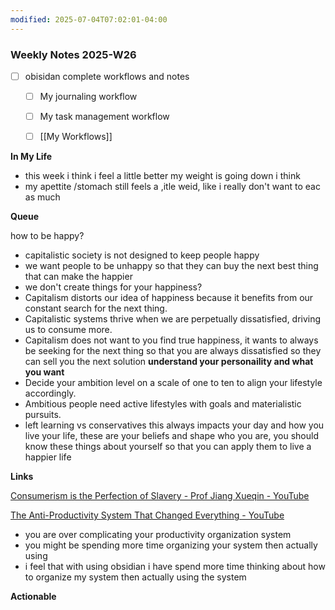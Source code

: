 ```yaml
---
modified: 2025-07-04T07:02:01-04:00
---
```


### Weekly Notes 2025-W26

- [ ] obisidan complete workflows and notes
	- [ ] My journaling workflow
	- [ ] My task management workflow
	- [ ] [[My Workflows]]
	

**In My Life** 
- this week i think i feel a little better my weight is going down i think
- my apettite /stomach still feels a ,itle weid, like i really don't want to eac as much


**Queue**
<!-- Capture the ideas or thoughts that spark excitement, and everything that pops into your head -->
how to be happy?
- capitalistic society is not designed to keep people happy
- we want people to be unhappy so that they can buy the next best thing that can make the happier
- we don't create things for your happiness? 
- Capitalism distorts our idea of happiness because it benefits from our constant search for the next thing. 
- Capitalistic systems thrive when we are perpetually dissatisfied, driving us to consume more.
- Capitalism does not want to you find true happiness, it wants to always be seeking for the next thing so that you are always dissatisfied so they can sell you the next solution 
**understand your personaility and what you want**
- Decide your ambition level on a scale of one to ten to align your lifestyle accordingly.
- Ambitious people need active lifestyles with goals and materialistic pursuits.
- left learning vs conservatives this always impacts your day and how you live your life, these are your beliefs and shape who you are, you should know these things about yourself so that you can apply them to live a happier life

**Links**



[Consumerism is the Perfection of Slavery - Prof Jiang Xueqin - YouTube](https://www.youtube.com/watch?v=4pG-8XLLaE0&list=LL&index=1&t=650s)

[The Anti-Productivity System That Changed Everything - YouTube](https://www.youtube.com/watch?v=H-v7qXpIvnk&list=LL&index=2)

- you are over complicating your productivity organization system
- you might be spending more time organizing your system then actually using 
- i feel that with using obsidian i have spend more time thinking about how to organize my system then actually using the system 

 **Actionable**